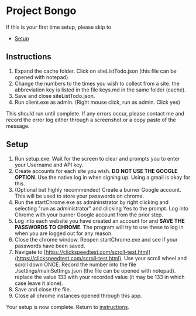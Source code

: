 # Project Bongo

If this is your first time setup, please skip to 
- [Setup](#setup)

## Instructions
1. Expand the cache folder. Click on siteListTodo.json (this file can be opened with notepad). 
2. Change the numbers to the times you wish to collect from a site. the abbreviation key is listed in the file keys.md in the same folder (cache).
3. Save and close siteListTodo.json.
4. Run client.exe as admin. (Right mouse click, run as admin. Click yes)

This should run until complete. 
If any errors occur, please contact me and record the error log either through a screenshot or a copy paste of the message. 





## Setup

1. Run setup.exe. Wait for the screen to clear and prompts you to enter your Username and API key. 
2. Create accounts for each site you wish. **DO NOT USE THE GOOGLE OPTION**. Use the native log in when signing up. Using a gmail is okay for this. 
3. (Optional but highly recommended) Create a burner Google account. This will be used to store your passwords on chrome. 
4. Run the startChrome.exe as admininstrator by right clicking and selecting "run as administrator" and clicking Yes to the prompt. Log into Chrome with your burner Google account from the prior step. 
5. Log into each website you have created an account for and **SAVE THE PASSWORDS TO CHROME**. The program will try to use these to log in when you are logged out for any reason.
6. Close the chrome window. Reopen startChrome.exe and see if your passwords have been saved. 
7. Navigate to [https://clickspeedtest.com/scroll-test.html](https://clickspeedtest.com/scroll-test.html). Use your scroll wheel and scroll down ONCE. Record the number into the file ./settings/mainSettings.json (the file can be opened with notepad). replace the value 133 with your recorded value (it may be 133 in which case leave it alone). 
8. Save and close the file.
9. Close all chrome instances opened through this app.


Your setup is now complete. Return to [instructions](#instructions).

